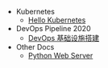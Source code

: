 - Kubernetes
  - [Hello Kubernetes](hello-k8s.md)
- DevOps Pipeline 2020
  - [DevOps 基础设施搭建](docs/devops-infra-setup.md) 
- Other Docs
  - [Python Web Server](docs/python-server.md)

